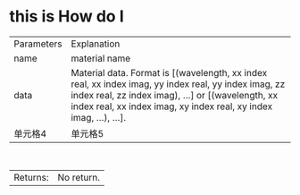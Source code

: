 # this is How do I 

<table class="custom-table">
  <tr>
    <td class="typeface">Parameters</td>
    <td class="typeface">Explanation</td>
  </tr>
  <tr>
    <td>name</td>
    <td>material name</td>
  </tr>
  <tr>
    <td class="first-coluumn">data</td>
    <td class="second-column">Material data. Format is [(wavelength, xx index real, xx index imag, yy index real, yy index imag, zz index real, zz index imag), …] or [(wavelength, xx index real, xx index imag, xy index real, xy index imag, …), …].
    </td>
  </tr>
  <tr>
    <td>单元格4</td>
    <td>单元格5</td>
  </tr>
</table>
<br/>
<table class="custom-table">
  <tr>
    <td class="third-column">Returns:</td>
    <td class="fourth-column">No return.</td>
  </tr>
</table>